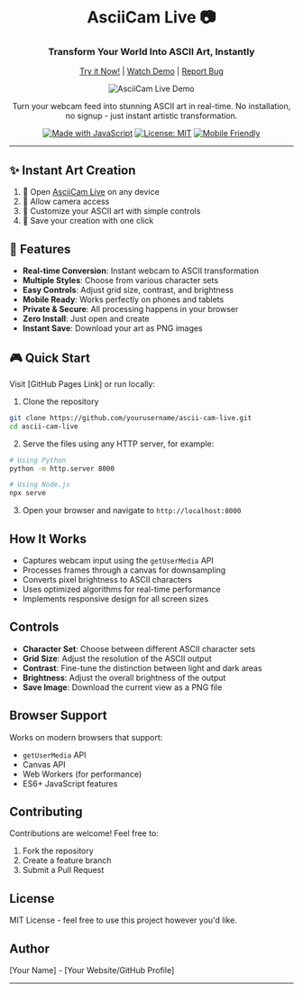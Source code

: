 <div align="center">

# AsciiCam Live 📷

### Transform Your World Into ASCII Art, Instantly

[Try it Now!](https://yourusername.github.io/ascii-cam-live) | [Watch Demo](./demo.gif) | [Report Bug](https://github.com/yourusername/ascii-cam-live/issues)

![AsciiCam Live Demo](./demo.gif)

Turn your webcam feed into stunning ASCII art in real-time. No installation, no signup - just instant artistic transformation.

[![Made with JavaScript](https://img.shields.io/badge/Made_with-JavaScript-yellow.svg)](https://javascript.com)
[![License: MIT](https://img.shields.io/badge/License-MIT-blue.svg)](https://opensource.org/licenses/MIT)
[![Mobile Friendly](https://img.shields.io/badge/Mobile-Friendly-green.svg)](https://yourusername.github.io/ascii-cam-live)

</div>

---

## ✨ Instant Art Creation

1. 📱 Open [AsciiCam Live](https://yourusername.github.io/ascii-cam-live) on any device
2. 🎥 Allow camera access
3. 🎨 Customize your ASCII art with simple controls
4. 💾 Save your creation with one click

## 🚀 Features

- **Real-time Conversion**: Instant webcam to ASCII transformation
- **Multiple Styles**: Choose from various character sets
- **Easy Controls**: Adjust grid size, contrast, and brightness
- **Mobile Ready**: Works perfectly on phones and tablets
- **Private & Secure**: All processing happens in your browser
- **Zero Install**: Just open and create
- **Instant Save**: Download your art as PNG images

## 🎮 Quick Start

Visit [GitHub Pages Link] or run locally:

1. Clone the repository
```bash
git clone https://github.com/yourusername/ascii-cam-live.git
cd ascii-cam-live
```

2. Serve the files using any HTTP server, for example:
```bash
# Using Python
python -m http.server 8000

# Using Node.js
npx serve
```

3. Open your browser and navigate to `http://localhost:8000`

## How It Works

- Captures webcam input using the `getUserMedia` API
- Processes frames through a canvas for downsampling
- Converts pixel brightness to ASCII characters
- Uses optimized algorithms for real-time performance
- Implements responsive design for all screen sizes

## Controls

- **Character Set**: Choose between different ASCII character sets
- **Grid Size**: Adjust the resolution of the ASCII output
- **Contrast**: Fine-tune the distinction between light and dark areas
- **Brightness**: Adjust the overall brightness of the output
- **Save Image**: Download the current view as a PNG file

## Browser Support

Works on modern browsers that support:
- `getUserMedia` API
- Canvas API
- Web Workers (for performance)
- ES6+ JavaScript features

## Contributing

Contributions are welcome! Feel free to:
1. Fork the repository
2. Create a feature branch
3. Submit a Pull Request

## License

MIT License - feel free to use this project however you'd like.

## Author

[Your Name] - [Your Website/GitHub Profile]

---
